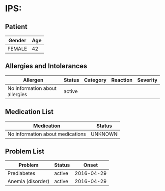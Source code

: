 # IPS:

## Patient

|Gender|Age|
|---|---|
|FEMALE|42|

## Allergies and Intolerances

|Allergen|Status|Category|Reaction|Severity|
|---|---|---|---|---|
|No information about allergies|active||||

## Medication List

|Medication|Status|
|---|---|
|No information about medications|UNKNOWN|

## Problem List

|Problem|Status|Onset|
|---|---|---|
|Prediabetes|active|2016-04-29|
|Anemia (disorder)|active|2016-04-29|
